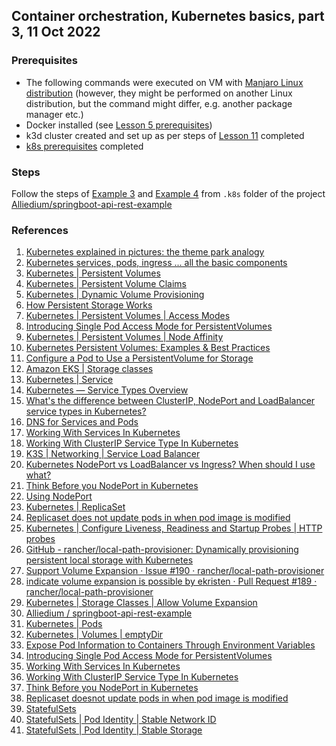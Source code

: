 ## Container orchestration, Kubernetes basics, part 3, 11 Oct 2022

### Prerequisites ###

- The following commands were executed on VM with [Manjaro Linux distribution](https://manjaro.org/download/) (however, they might be performed on another Linux distribution, but the command might differ, e.g. another package manager etc.)
- Docker installed (see [Lesson 5 prerequisites](../05_docker_basic_commands_postgres_23-aug-2022/README.md))
- k3d cluster created and set up as per steps of [Lesson 11](../11_k8s_dev_tools_kubectl_krew_vscode_15-sep-2022/README.md) completed
- [k8s prerequisites](https://github.com/Alliedium/springboot-api-rest-example/tree/master/.k8s#1-prerequisites)
completed

### Steps ###

Follow the steps of
[Example 3](https://github.com/Alliedium/springboot-api-rest-example/blob/master/.k8s/03-services-with-pvc) 
and
[Example 4](https://github.com/Alliedium/springboot-api-rest-example/blob/master/.k8s/04-replicasets-readiness-liveness) 
from ```.k8s``` folder of the project 
[Alliedium/springboot-api-rest-example](https://github.com/Alliedium/springboot-api-rest-example/) 

### References ###

1. [Kubernetes explained in pictures: the theme park analogy](https://danlebrero.com/2018/07/09/kubernetes-explained-in-pictures-the-theme-park-analogy/)
2. [Kubernetes services, pods, ingress ... all the basic components](https://www.padok.fr/en/blog/kubernetes-essentials-components-pods-services)
3. [Kubernetes | Persistent Volumes](https://kubernetes.io/docs/concepts/storage/persistent-volumes/)
4. [Kubernetes | Persistent Volume Claims](https://kubernetes.io/docs/concepts/storage/persistent-volumes/#persistentvolumeclaims)
5. [Kubernetes  | Dynamic Volume Provisioning](https://kubernetes.io/docs/concepts/storage/dynamic-provisioning/)
6. [How Persistent Storage Works](https://docs.ranchermanager.rancher.io/v2.5/how-to-guides/advanced-user-guides/manage-clusters/create-kubernetes-persistent-storage/manage-persistent-storage/about-persistent-storage)
7. [Kubernetes | Persistent Volumes | Access Modes](https://kubernetes.io/docs/concepts/storage/persistent-volumes/#access-modes)
8. [Introducing Single Pod Access Mode for PersistentVolumes](https://kubernetes.io/blog/2021/09/13/read-write-once-pod-access-mode-alpha/)
9. [Kubernetes | Persistent Volumes | Node Affinity](https://kubernetes.io/docs/concepts/storage/persistent-volumes/#node-affinity)
10. [Kubernetes Persistent Volumes: Examples & Best Practices](https://loft.sh/blog/kubernetes-persistent-volumes-examples-and-best-practices/)
11. [Configure a Pod to Use a PersistentVolume for Storage](https://kubernetes.io/docs/tasks/configure-pod-container/configure-persistent-volume-storage/)
12. [Amazon EKS | Storage classes](https://docs.aws.amazon.com/eks/latest/userguide/storage-classes.html)
13. [Kubernetes | Service](https://kubernetes.io/docs/concepts/services-networking/service/)
14. [Kubernetes — Service Types Overview](https://medium.com/devops-mojo/kubernetes-service-types-overview-introduction-to-k8s-service-types-what-are-types-of-kubernetes-services-ea6db72c3f8c)
15. [What's the difference between ClusterIP, NodePort and LoadBalancer service types in Kubernetes?](https://stackoverflow.com/questions/41509439/whats-the-difference-between-clusterip-nodeport-and-loadbalancer-service-types)
16. [DNS for Services and Pods](https://kubernetes.io/docs/concepts/services-networking/dns-pod-service/)
17. [Working With Services In Kubernetes](https://medium.com/the-programmer/services-in-kubernetes-844ac2e69c6d)
18. [Working With ClusterIP Service Type In Kubernetes](https://medium.com/the-programmer/working-with-clusterip-service-type-in-kubernetes-45f2c01a89c8)
19. [K3S | Networking | Service Load Balancer](https://docs.k3s.io/networking#service-load-balancer)
20. [Kubernetes NodePort vs LoadBalancer vs Ingress? When should I use what?](https://medium.com/google-cloud/kubernetes-nodeport-vs-loadbalancer-vs-ingress-when-should-i-use-what-922f010849e0)
21. [Think Before you NodePort in Kubernetes](https://oteemo.com/think-nodeport-kubernetes/)
22. [Using NodePort](https://docs.solace.com/Cloud/Deployment-Considerations/k8s-using-nodeport.htm)
23. [Kubernetes | ReplicaSet](https://kubernetes.io/docs/concepts/workloads/controllers/replicaset/)
24. [Replicaset does not update pods in when pod image is modified](https://stackoverflow.com/questions/59641972/replicaset-doesnot-update-pods-in-when-pod-image-is-modified)
25. [Kubernetes | Configure Liveness, Readiness and Startup Probes | HTTP probes](https://kubernetes.io/docs/tasks/configure-pod-container/configure-liveness-readiness-startup-probes/#http-probes)
26. [GitHub - rancher/local-path-provisioner: Dynamically provisioning persistent local storage with Kubernetes](https://github.com/rancher/local-path-provisioner)
27. [Support Volume Expansion · Issue #190 · rancher/local-path-provisioner](https://github.com/rancher/local-path-provisioner/issues/190)
28. [indicate volume expansion is possible by ekristen · Pull Request #189 · rancher/local-path-provisioner](https://github.com/rancher/local-path-provisioner/pull/189)
29. [Kubernetes | Storage Classes | Allow Volume Expansion](https://kubernetes.io/docs/concepts/storage/storage-classes/#allow-volume-expansion)
30. [Alliedium / springboot-api-rest-example](https://github.com/Alliedium/springboot-api-rest-example/tree/master/.k8s#prerequisites)
31. [Kubernetes | Pods](https://kubernetes.io/docs/concepts/workloads/pods/)
32. [Kubernetes | Volumes | emptyDir](https://kubernetes.io/docs/concepts/storage/volumes/#emptydir)
33. [Expose Pod Information to Containers Through Environment Variables](https://kubernetes.io/docs/tasks/inject-data-application/environment-variable-expose-pod-information/)
34. [Introducing Single Pod Access Mode for PersistentVolumes](https://kubernetes.io/blog/2021/09/13/read-write-once-pod-access-mode-alpha/)
35. [Working With Services In Kubernetes](https://medium.com/the-programmer/services-in-kubernetes-844ac2e69c6d)
36. [Working With ClusterIP Service Type In Kubernetes](https://medium.com/the-programmer/working-with-clusterip-service-type-in-kubernetes-45f2c01a89c8)
37. [Think Before you NodePort in Kubernetes](https://oteemo.com/think-nodeport-kubernetes/)
38. [Replicaset doesnot update pods in when pod image is modified](https://stackoverflow.com/questions/59641972/replicaset-doesnot-update-pods-in-when-pod-image-is-modified)
39. [StatefulSets](https://kubernetes.io/docs/concepts/workloads/controllers/statefulset)
40. [StatefulSets | Pod Identity | Stable Network ID](https://kubernetes.io/docs/concepts/workloads/controllers/statefulset/#stable-network-id)
41. [StatefulSets | Pod Identity | Stable Storage](https://kubernetes.io/docs/concepts/workloads/controllers/statefulset/#stable-storage)

